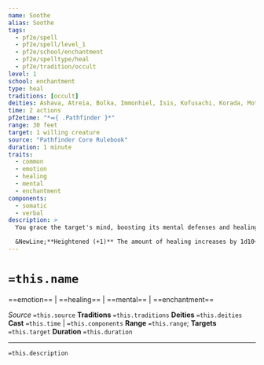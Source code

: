 ```yaml
---
name: Soothe
alias: Soothe
tags:
  - pf2e/spell
  - pf2e/spell/level_1
  - pf2e/school/enchantment
  - pf2e/spelltype/heal
  - pf2e/tradition/occult
level: 1
school: enchantment
type: heal
traditions: [occult]
deities: Ashava, Atreia, Bolka, Immonhiel, Isis, Kofusachi, Korada, Mother Vulture, Naderi, Osiris, Qi Zhong, Selket, The Lost Prince, The Offering Plate, Tlehar, Touch of the Sun, Tsukiyo, Wards of the Pharaoh
time: 2 actions
pf2etime: "*⬺{ .Pathfinder }*"
range: 30 feet
target: 1 willing creature
source: "Pathfinder Core Rulebook"
duration: 1 minute
traits:
  - common
  - emotion
  - healing
  - mental
  - enchantment
components:
  - somatic
  - verbal
description: >
  You grace the target's mind, boosting its mental defenses and healing its wounds. The target regains 1d10+4 Hit Points when you Cast the Spell and gains a +2 status bonus to saves against mental effects for the duration.

  &NewLine;**Heightened (+1)** The amount of healing increases by 1d10+4.
---
```

# `=this.name`
==emotion== | ==healing== | ==mental== | ==enchantment==

*Source* `=this.source`
**Traditions** `=this.traditions`
**Deities** `=this.deities`
**Cast** `=this.time` | `=this.components`
**Range** `=this.range`; **Targets** `=this.target`
**Duration** `=this.duration`

***
`=this.description`